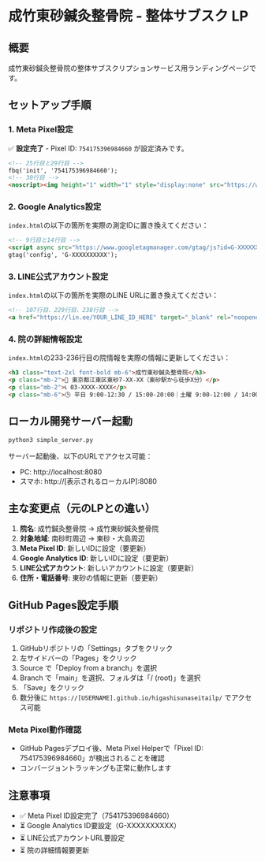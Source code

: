 # 成竹東砂鍼灸整骨院 - 整体サブスク LP

## 概要
成竹東砂鍼灸整骨院の整体サブスクリプションサービス用ランディングページです。

## セットアップ手順

### 1. Meta Pixel設定
✅ **設定完了** - Pixel ID: `754175396984660` が設定済みです。

```html
<!-- 25行目と29行目 -->
fbq('init', '754175396984660');
<!-- 30行目 -->
<noscript><img height="1" width="1" style="display:none" src="https://www.facebook.com/tr?id=754175396984660&ev=PageView&noscript=1"/></noscript>
```

### 2. Google Analytics設定
`index.html`の以下の箇所を実際の測定IDに置き換えてください：

```html
<!-- 9行目と14行目 -->
<script async src="https://www.googletagmanager.com/gtag/js?id=G-XXXXXXXXXX"></script>
gtag('config', 'G-XXXXXXXXXX');
```

### 3. LINE公式アカウント設定
`index.html`の以下の箇所を実際のLINE URLに置き換えてください：

```html
<!-- 107行目、229行目、238行目 -->
<a href="https://lin.ee/YOUR_LINE_ID_HERE" target="_blank" rel="noopener">
```

### 4. 院の詳細情報設定
`index.html`の233-236行目の院情報を実際の情報に更新してください：

```html
<h3 class="text-2xl font-bold mb-6">成竹東砂鍼灸整骨院</h3>
<p class="mb-2">📍 東京都江東区東砂7‑XX‑XX（東砂駅から徒歩X分）</p>
<p class="mb-2">📞 03‑XXXX‑XXXX</p>
<p class="mb-6">🕒 平日 9:00‑12:30 / 15:00‑20:00｜土曜 9:00‑12:00 / 14:00‑18:00｜日祝休</p>
```

## ローカル開発サーバー起動

```bash
python3 simple_server.py
```

サーバー起動後、以下のURLでアクセス可能：
- PC: http://localhost:8080
- スマホ: http://[表示されるローカルIP]:8080

## 主な変更点（元のLPとの違い）

1. **院名**: 成竹鍼灸整骨院 → 成竹東砂鍼灸整骨院
2. **対象地域**: 南砂町周辺 → 東砂・大島周辺
3. **Meta Pixel ID**: 新しいIDに設定（要更新）
4. **Google Analytics ID**: 新しいIDに設定（要更新）
5. **LINE公式アカウント**: 新しいアカウントに設定（要更新）
6. **住所・電話番号**: 東砂の情報に更新（要更新）

## GitHub Pages設定手順

### リポジトリ作成後の設定
1. GitHubリポジトリの「Settings」タブをクリック
2. 左サイドバーの「Pages」をクリック
3. Source で「Deploy from a branch」を選択
4. Branch で「main」を選択、フォルダは「/ (root)」を選択
5. 「Save」をクリック
6. 数分後に `https://[USERNAME].github.io/higashisunaseitailp/` でアクセス可能

### Meta Pixel動作確認
- GitHub Pagesデプロイ後、Meta Pixel Helperで「Pixel ID: 754175396984660」が検出されることを確認
- コンバージョントラッキングも正常に動作します

## 注意事項

- ✅ Meta Pixel ID設定完了（754175396984660）
- ⏳ Google Analytics ID要設定（G-XXXXXXXXXX）
- ⏳ LINE公式アカウントURL要設定
- ⏳ 院の詳細情報要更新
